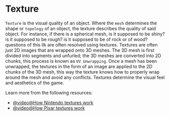 # Texture

`Texture` is the visual quality of an object. Where the `mesh` determines the shape or `topology` of an object, the texture describes the quality of said object. For instance, if there is a spherical mesh, is it supposed to be shiny? is it supposed to be rough? is it supposed to be of rock or of wood? questions of this ilk are often resolved using textures. Textures are often just 2D images that are wrapped onto 3D meshes. The 3D mesh is first divided into segments and unfurled; the 3D meshes are converted into 2D chunks, this process is known as `UV Unwrapping`. Once a mesh has been unwrapped, the textures in the form of an image are applied to the 2D chunks of the 3D mesh, this way the texture knows how to properly wrap around the mesh and avoid any conflicts. Textures determine the visual feel and aesthetics of the game.

Learn more from the following resources:

- [@video@How Nintendo textures work](https://www.youtube.com/watch?v=WrCMzHngLxI)
- [@video@How Pixar textures work](https://www.youtube.com/watch?v=o_I6jxlN-Ck)
